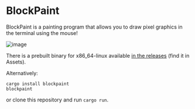 # BlockPaint

BlockPaint is a painting program that allows you to draw pixel graphics in the terminal using the mouse!

![image](https://user-images.githubusercontent.com/35064754/113147317-f287be80-9230-11eb-8754-564a9230aa35.png)

There is a prebuilt binary for x86_64-linux available [in the releases](https://github.com/wooster0/blockpaint/releases/tag/0.2.0) (find it in Assets).

Alternatively:
```
cargo install blockpaint
blockpaint
```
or clone this repository and run `cargo run`.

<!--# Features

* A palette supporting 4-bit, 8-bit and true color 24-bit colors!
* Various tools such as a brush, a quill and more!
* Undo and redo!-->
